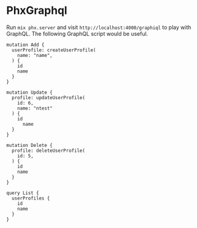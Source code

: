 # PhxGraphql

Run `mix phx.server` and visit `http://localhost:4000/graphiql` to play with GraphQL. The following GraphQL script would be useful.

```
mutation Add {
  userProfile: createUserProfile(
    name: "name",
  ) {
  	id
    name
  }
}

mutation Update {
  profile: updateUserProfile(
    id: 6,
  	name: "ntest"
  ) {
    id
	  name
  }
}

mutation Delete {
  profile: deleteUserProfile(
    id: 5,
  ) {
    id
    name
  }
}

query List {
  userProfiles {
    id
    name
  }
}
```
